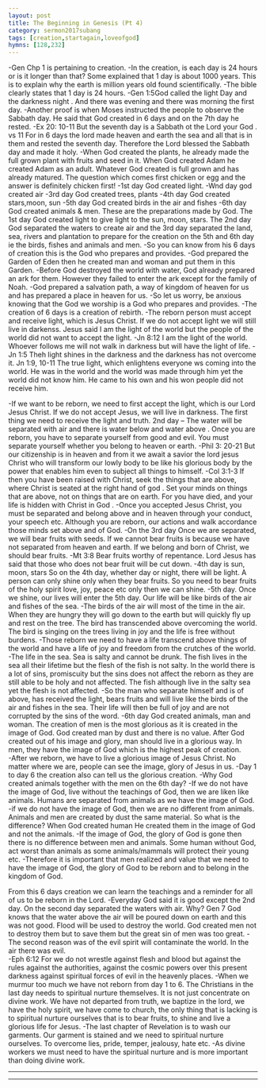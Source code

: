 ```yaml
---
layout: post
title: The Beginning in Genesis (Pt 4)
category: sermon2017subang
tags: [creation,startagain,loveofgod]
hymns: [128,232]
---
```

-Gen Chp 1 is pertaining to creation. 
-In the creation, is each day is 24 hours or is it longer than that? Some explained that 1 day is about 1000 years. This is to explain why the earth is million years old found scientifically. 
-The bible clearly states that 1 day is 24 hours. 
-Gen 1:5God called the light Day and the darkness night . And there was evening and there was morning the first day.
-Another proof is when Moses instructed the people to observe the Sabbath day. He said that God created in 6 days and on the 7th day he rested. 
-Ex 20: 10-11 But the seventh day is a Sabbath ot the Lord your God . vs 11 For in 6 days the lord made heaven and earth the sea and all that is in them and rested the seventh day. Therefore the Lord blessed the Sabbath day and made it holy. 
-When God created the plants, he already made the full grown plant with fruits and seed in it. When God created Adam he created Adam as an adult. Whatever God created is full grown and has already matured. The question which comes first chicken or egg and the answer is definitely chicken first!
-1st day God created light. 
-Wnd day god created air
-3rd day God created trees, plants
-4th day God created stars,moon, sun
-5th day God created birds in the air and fishes 
-6th day God created animals & men. 
These are the preparations made by God.
The 1st day God created light to give light to the sun, moon, stars. The 2nd day God separated the waters to create air and the 3rd day separated the land, sea, rivers and plantation to prepare for the creation on the 5th and 6th day ie the birds, fishes and animals and men. 
-So you can know from his 6 days of creation this is the God who prepares and provides. 
-God prepared the Garden of Eden then he created man and woman and put them in this Garden. 
-Before God destroyed the world with water, God already prepared an ark for them. However they failed to enter the ark except for the family of Noah.
-God prepared a salvation path, a way of kingdom of heaven for us and has prepared a place in heaven for us. 
-So let us worry, be anxious knowing that the God we worship is a God who prepares and provides. 
-The creation of 6 days is a creation of rebirth. 
-The reborn person must accept and receive light, which is Jesus Christ. If we do not accept light we will still live in darkenss. Jesus said I am the light of the world but the people of the world did not want to accept the light. 
-Jn 8:12 I am the light of the world. Whoever follows me will not walk in darkness but will have the light of life.
-Jn 1:5 Theh light shines in the darkness and the darkness has not overcome it. 
Jn 1:9, 10-11 The true light, which enlightens everyone ws coming into the world. He was in the world and the world was made through him yet the world did not know him. He came to his own and his won people did not receive him. 
 
-If we want to be reborn, we need to first accept the light, which is our Lord Jesus Christ. If we do not accept Jesus, we will live in darkness. The first thing we need to receive the light and truth. 
2nd day – The water will be separated with air and there is water below and water above . 
Once you are reborn, you have to separate yourself from good and evil. You must separate yourself whether you belong to heaven or earth. 
-Phil 3: 20-21 But our citizenship is in heaven and from it we await a savior the lord jesus Christ who will transform our lowly body to be like  his glorious body by the power that enables him even to subject all things to himself. 
-Col 3:1-3 If then you have been raised with Christ, seek the things that are above, where Christ is seated at the right hand of god . Set your minds on things that are above, not on things that are on earth. For you have died, and your life is hidden with Christ in God . 
-Once you accepted Jesus Christ, you must be separated and belong above and in heaven through your conduct, your speech etc. Although you are reborn, our actions  and walk accordance those minds set above and of God. 
-On the 3rd day
Once we are separated, we will bear fruits with seeds. If we cannot bear fruits is because we have not separated from heaven and earth. If we belong and born of Christ, we should bear fruits. 
-Mt 3:8 Bear fruits worthy of repentance. Lord Jesus has said that those who does not bear fruit will be cut down. 
-4th day is sun, moon, stars 
So on the 4th day, whether day or night, there will be light. A person can only shine only when they bear fruits. So you need to bear fruits of the holy spirit love, joy, peace etc only then we can shine. 
-5th day. 
Once we shine, our lives will enter the 5th day. Our life will be like birds of the air and fishes of the sea. 
-The birds of the air will most of the time in the air. When they are hungry they will go down to the earth but will quickly fly up and rest on the tree. The bird has transcended above overcoming the world. The bird is singing on the trees living in joy and the life is free without burdens. 
-Those reborn we need to have a life transcend above things of the world and have a life of joy and freedom from the crutches of the world. 
-The life in the sea. Sea is salty and cannot be drunk. The fish lives in the sea all their lifetime but the flesh of the fish is not salty. In the world there is a lot of sins, promiscuity but the sins does not affect the reborn as they are still able to be holy and not affected. The fish although live in the salty sea yet the flesh is not affected. 
-So the man who separate himself and is of above, has received the light, bears fruits and will live like the birds of the air and fishes in the sea. Their life will then be full of joy and are not corrupted by the sins of the word. 
-6th day
God created animals, man and woman. The creation of men is the most glorious as it is created in the image of God. God created man by dust and there is no value. After God created out of his image and glory, man should live in a glorious way. In men, they have the image of God which is the highest peak of creation.  
-After we reborn, we have to live a glorious image of Jesus Christ. No matter where we are, people can see the image, glory of Jesus in us. 
-Day 1 to day 6 the creation also can tell us the glorious creation. 
-Why God created animals together with the men on the 6th day?
-If we do not have the image of God, live without the teachings of God, then we are liken like animals. Humans are separated from animals as we have the image of God. 
-if we do not have the image of God, then we are no different from animals. Animals and men are created by dust the same material. So what is the difference? When God created human He created them in the image of God and not the animals. 
-If the image of God, the glory of God is gone then there is no difference between men and animals. Some human without God, act worst than animals as some animals/mammals will protect their young etc. 
-Therefore it is important that men realized and value that we need to have the image of God, the glory of God to be reborn and to belong in the kingdom of God. 
  
From this 6 days creation we can learn the teachings and a reminder for all of us to be reborn in the Lord. 
-Everyday God said it is good except the 2nd day. On the second day separated the waters with air. Why? 
Gen 7 God knows that the water above the air will be poured down on earth and this was not good. Flood will be used to destroy the world. God created men not to destroy them but to save them but the great sin of men was too great. 
-The second reason was of the evil spirit will contaminate the world. In the air there was evil.  
-Eph 6:12 For we do not wrestle against flesh and blood but against the rules against the authorities, against the cosmic powers over this present darkness against spiritual forces of evil in the heavenly places. 
-When we murmur too much we have not reborn from day 1 to 6. The Christians in the last day needs to spiritual nurture themselves. It is not just concentrate on divine work. We have not departed from truth, we baptize in the lord, we have the holy spirit, we have come to church, the only thing that is lacking is to spiritual nurture ourselves that is to bear fruits, to shine and live a glorious life for Jesus. 
-The last chapter of Revelation is to wash our garments. Our garment is stained and we need to spiritual nurture ourselves. To overcome lies, pride, temper, jealousy, hate etc. 
-As divine workers we must need to have the spiritual nurture and is more important than doing divine work.  

 



----
****
